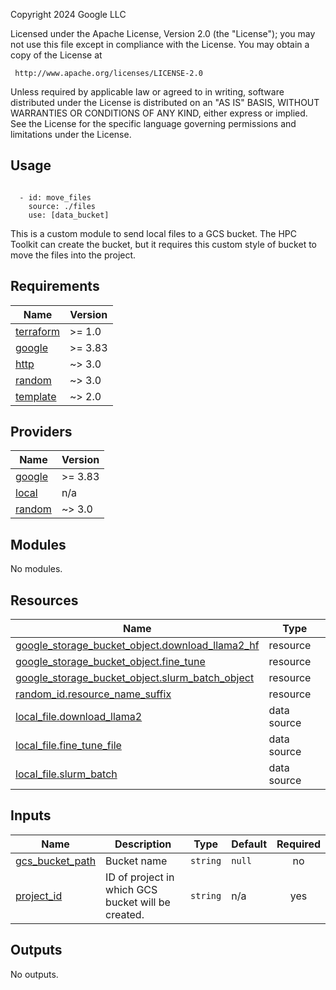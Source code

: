 Copyright 2024 Google LLC

Licensed under the Apache License, Version 2.0 (the "License");
you may not use this file except in compliance with the License.
You may obtain a copy of the License at

     http://www.apache.org/licenses/LICENSE-2.0

Unless required by applicable law or agreed to in writing, software
distributed under the License is distributed on an "AS IS" BASIS,
WITHOUT WARRANTIES OR CONDITIONS OF ANY KIND, either express or implied.
See the License for the specific language governing permissions and
limitations under the License.

## Usage

```

  - id: move_files
    source: ./files
    use: [data_bucket]
```

This is a custom module to send local files to a GCS bucket. The HPC Toolkit can create the bucket, but it requires this custom style of bucket to move the files into the project.

## Requirements

| Name | Version |
|------|---------|
| <a name="requirement_terraform"></a> [terraform](#requirement\_terraform) | >= 1.0 |
| <a name="requirement_google"></a> [google](#requirement\_google) | >= 3.83 |
| <a name="requirement_http"></a> [http](#requirement\_http) | ~> 3.0 |
| <a name="requirement_random"></a> [random](#requirement\_random) | ~> 3.0 |
| <a name="requirement_template"></a> [template](#requirement\_template) | ~> 2.0 |

## Providers

| Name | Version |
|------|---------|
| <a name="provider_google"></a> [google](#provider\_google) | >= 3.83 |
| <a name="provider_local"></a> [local](#provider\_local) | n/a |
| <a name="provider_random"></a> [random](#provider\_random) | ~> 3.0 |

## Modules

No modules.

## Resources

| Name | Type |
|------|------|
| [google_storage_bucket_object.download_llama2_hf](https://registry.terraform.io/providers/hashicorp/google/latest/docs/resources/storage_bucket_object) | resource |
| [google_storage_bucket_object.fine_tune](https://registry.terraform.io/providers/hashicorp/google/latest/docs/resources/storage_bucket_object) | resource |
| [google_storage_bucket_object.slurm_batch_object](https://registry.terraform.io/providers/hashicorp/google/latest/docs/resources/storage_bucket_object) | resource |
| [random_id.resource_name_suffix](https://registry.terraform.io/providers/hashicorp/random/latest/docs/resources/id) | resource |
| [local_file.download_llama2](https://registry.terraform.io/providers/hashicorp/local/latest/docs/data-sources/file) | data source |
| [local_file.fine_tune_file](https://registry.terraform.io/providers/hashicorp/local/latest/docs/data-sources/file) | data source |
| [local_file.slurm_batch](https://registry.terraform.io/providers/hashicorp/local/latest/docs/data-sources/file) | data source |

## Inputs

| Name | Description | Type | Default | Required |
|------|-------------|------|---------|:--------:|
| <a name="input_gcs_bucket_path"></a> [gcs\_bucket\_path](#input\_gcs\_bucket\_path) | Bucket name | `string` | `null` | no |
| <a name="input_project_id"></a> [project\_id](#input\_project\_id) | ID of project in which GCS bucket will be created. | `string` | n/a | yes |

## Outputs

No outputs.